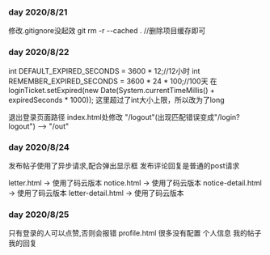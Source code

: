### day 2020/8/21
修改.gitignore没起效
git rm -r --cached .    //删除项目缓存即可

### day 2020/8/22
int DEFAULT_EXPIRED_SECONDS = 3600 * 12;//12小时
int REMEMBER_EXPIRED_SECONDS = 3600 * 24 * 100;//100天
在
loginTicket.setExpired(new Date(System.currentTimeMillis() + expiredSeconds * 1000));
这里超过了int大小上限，所以改为了long

退出登录页面路径
index.html处修改
"/logout"(出现匹配错误变成"/login?logout") --> "/out"

### day 2020/8/24
发布帖子使用了异步请求,配合弹出显示框
发布评论回复是普通的post请求

letter.html -> 使用了码云版本
notice.html -> 使用了码云版本
notice-detail.html -> 使用了码云版本
letter-detail.html -> 使用了码云版本


### day 2020/8/25
只有登录的人可以点赞,否则会报错
profile.html 很多没有配置 个人信息 我的帖子 我的回复 

